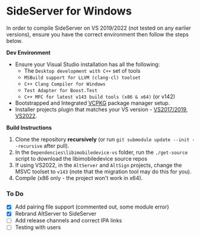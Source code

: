 # SideServer for Windows

In order to compile SideServer on VS 2019/2022 (not tested on any earlier versions), ensure you have the correct environment then follow the steps below.

**Dev Environment**
- Ensure your Visual Studio installation has all the following:
  - The `Desktop development with C++` set of tools
  - `MSBuild support for LLVM (clang-cl) toolset`
  - `C++ Clang Compiler for Windows`
  - `Test Adapter for Boost.Test`
  - `C++ MFC for latest v143 build tools (x86 & x64)` (or v142)
- Bootstrapped and Integrated  [VCPKG](https://github.com/microsoft/vcpkg) package manager setup.
- Installer projects plugin that matches your VS version - [VS2017/2019](https://marketplace.visualstudio.com/items?itemName=VisualStudioClient.MicrosoftVisualStudio2017InstallerProjects), [VS2022](https://marketplace.visualstudio.com/items?itemName=VisualStudioClient.MicrosoftVisualStudio2022InstallerProjects).

**Build Instructions**
1. Clone the repository **recursively** (or run `git submodule update --init --recursive` after pull).
2. In the `Dependencies\libimobiledevice-vs` folder, run the `./get-source` script to download the libimobiledevice source repos
3. If using VS2022, in the `AltServer` and `AltSign` projects, change the MSVC toolset to `v143` (note that the migration tool may do this for you).
4. Compile (x86 only - the project won't work in x64).

### To Do

- [x] Add pairing file support (commented out, some module error)
- [x] Rebrand AltServer to SideServer
- [ ] Add release channels and correct IPA links
- [ ] Testing with users
